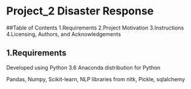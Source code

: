 # Project_2 Disaster Response
##Table of Contents
  1.Requirements
  2.Project Motivation
  3.Instructions
  4.Licensing, Authors, and Acknowledgements

## 1.Requirements

Developed using Python 3.6 Anaconda distribution for Python

  Pandas, Numpy, Scikit-learn, NLP libraries from nltk, Pickle, sqlalchemy
